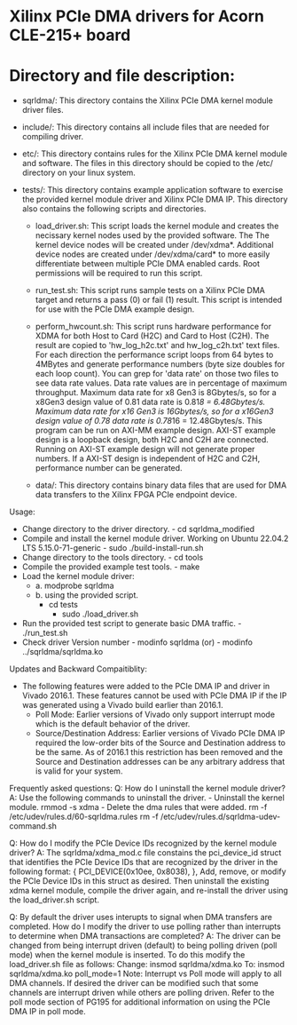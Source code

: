 # Xilinx PCIe DMA drivers for Acorn CLE-215+ board

Directory and file description:
===============================
 - sqrldma/: This directory contains the Xilinx PCIe DMA kernel module
       driver files.

 - include/: This directory contains all include files that are needed for
	compiling driver.

 - etc/: This directory contains rules for the Xilinx PCIe DMA kernel module
	and software. The files in this directory should be copied to the /etc/
	directory on your linux system.

 - tests/: This directory contains example application software to exercise the
	provided kernel module driver and Xilinx PCIe DMA IP. This directory
	also contains the following scripts and directories.

	 - load_driver.sh:
		This script loads the kernel module and creates the necissary
		kernel nodes used by the provided software.
		The The kernel device nodes will be created under /dev/xdma*.
		Additional device nodes are created under /dev/xdma/card* to
		more easily differentiate between multiple PCIe DMA enabled
		cards. Root permissions will be required to run this script.

	 - run_test.sh:
		This script runs sample tests on a Xilinx PCIe DMA target and
		returns a pass (0) or fail (1) result.
		This script is intended for use with the PCIe DMA example
		design.

	 - perform_hwcount.sh:
		This script runs hardware performance for XDMA for both Host to
		Card (H2C) and Card to Host (C2H). The result are copied to
		'hw_log_h2c.txt' and hw_log_c2h.txt' text files. 
		For each direction the performance script loops from 64 bytes
		to 4MBytes and generate performance numbers (byte size doubles
		for each loop count).
		You can grep for 'data rate' on those two files to see data
		rate values.
		Data rate values are in percentage of maximum throughput.
		Maximum data rate for x8 Gen3 is 8Gbytes/s, so for a x8Gen3
		design value of 0.81 data rate is 0.81*8 = 6.48Gbytes/s.
		Maximum data rate for x16 Gen3 is 16Gbytes/s, so for a x16Gen3
		design value of 0.78 data rate is 0.78*16 = 12.48Gbytes/s.
		This program can be run on AXI-MM example design.
		AXI-ST example design is a loopback design, both H2C and C2H
		are connected. Running on AXI-ST example design will not
		generate proper numbers.
		If a AXI-ST design is independent of H2C and C2H, performance
		number can be generated. 
	- data/:
		This directory contains binary data files that are used for DMA
		data transfers to the Xilinx FPGA PCIe endpoint device.

Usage:
  - Change directory to the driver directory.
        - cd sqrldma_modified
  - Compile and install the kernel module driver. Working on Ubuntu 22.04.2 LTS 5.15.0-71-generic
        - sudo ./build-install-run.sh
  - Change directory to the tools directory.
        - cd tools
  - Compile the provided example test tools.
        - make
  - Load the kernel module driver:
	- a. modprobe sqrldma
	- b. using the provided script.
		- cd tests
        	- sudo ./load_driver.sh
  - Run the provided test script to generate basic DMA traffic.
        - ./run_test.sh
  - Check driver Version number
        - modinfo sqrldma (or)
        - modinfo ../sqrldma/sqrldma.ko    

Updates and Backward Compaitiblity:
  - The following features were added to the PCIe DMA IP and driver in Vivado
    2016.1. These features cannot be used with PCIe DMA IP if the IP was
    generated using a Vivado build earlier than 2016.1.
      - Poll Mode: Earlier versions of Vivado only support interrupt mode which
	is the default behavior of the driver.
      - Source/Destination Address: Earlier versions of Vivado PCIe DMA IP
	required the low-order bits of the Source and Destination address to be
	the same.
	As of 2016.1 this restriction has been removed and the Source and
	Destination addresses can be any arbitrary address that is valid for
        your system.

Frequently asked questions:
  Q: How do I uninstall the kernel module driver?
  A: Use the following commands to uninstall the driver.
       - Uninstall the kernel module.
             rmmod -s xdma
       - Delete the dma rules that were added.
             rm -f /etc/udev/rules.d/60-sqrldma.rules
             rm -f /etc/udev/rules.d/sqrldma-udev-command.sh

  Q: How do I modify the PCIe Device IDs recognized by the kernel module driver?
  A: The sqrldma/xdma_mod.c file constains the pci_device_id struct that identifies
     the PCIe Device IDs that are recognized by the driver in the following
     format:
         { PCI_DEVICE(0x10ee, 0x8038), },
     Add, remove, or modify the PCIe Device IDs in this struct as desired. Then
     uninstall the existing xdma kernel module, compile the driver again, and
     re-install the driver using the load_driver.sh script.

  Q: By default the driver uses interupts to signal when DMA transfers are
     completed. How do I modify the driver to use polling rather than
     interrupts to determine when DMA transactions are completed?
  A: The driver can be changed from being interrupt driven (default) to being
     polling driven (poll mode) when the kernel module is inserted. To do this
     modify the load_driver.sh file as follows:
        Change: insmod sqrldma/xdma.ko
        To:     insmod sqrldma/xdma.ko poll_mode=1
     Note: Interrupt vs Poll mode will apply to all DMA channels. If desired the
     driver can be modified such that some channels are interrupt driven while
     others are polling driven. Refer to the poll mode section of PG195 for
     additional information on using the PCIe DMA IP in poll mode. 
